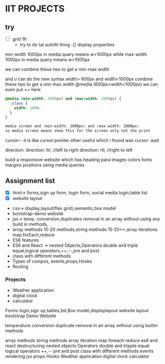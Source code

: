# IIT PROJECTS

## try

- [ ] grid 1fr
  - try to do tat autofit thing
    -[] display properties

min-width 1000px in media query means w>1000px
while max-width 1000px in media query means w<1000px

we can combine these two to get a min-max width

and u can do the new syntax width> 600px and width<1000px
combine these two to get a min-max width @media (600px>width<1000px)
we can even put <= here

```css
@media (min-width: 1000px) and (max-width: 2000px) {
  .class {
    width: 100%;
  }
}

media screen and (min-width: 1000px) and (max-width: 2000px)
so media screen means show this for the screen only not the print
```

cursor--
it is like cursor:pointer
other useful which i found was cursor: wait

direction:
direction: ltr; //left to right
direction: rtl; //right to left

build a responsive website which has heading para images colors fonts margins positions using media queries

## Assignment list

- [x] html-> forms,sign up form, login form, social media login,table list
- [x] website layout
- css-> display,layout(flex grid),semantic,box model
- bootstrap-demo website
- jss-> temp. conversion,duplicates removal in an array without using any build in methods,
- array methods 15-20 methods,string methods 15-20++,array iterations map,forEach,reduce
- ES6 features
- ES6 and React -> nested Objects,Operators double and triple equal,logical operators,++,--,pre and post
- class with different methods
- Types of compos, events,props,Hooks
- Routing

### Projects

- Weather application
- digital clock
- calculator

Forms
login,sign up,tables,list,Box model,displaylayout
website layout bootstrap Demo Website

temperature conversion
duplicate removal in an array without using builtin methods

array methods
string methods
array iteration map foreach reduce
es6 and react
destructuring
nested objects
Operators double and tripple equal
logical operators
++,--
pre and post
class with different methods
events
rendering
jsx
props
Hooks
Weather application
digital clock
calculator
